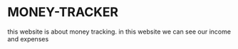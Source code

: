 # MONEY-TRACKER
this website is about money tracking. in this website we can see our income and expenses 
